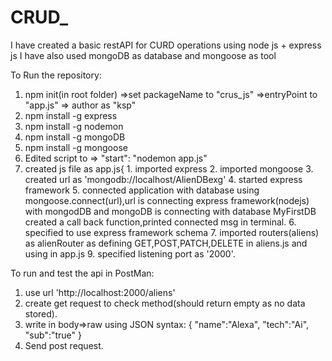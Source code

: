 # CRUD_

I have created a basic restAPI for CURD operations using node js + express js
I have also used mongoDB as database and mongoose as tool

To Run the repository:


1. npm init(in root folder) =>set packageName to "crus_js" =>entryPoint to "app.js"  => author as "ksp"
2. npm install -g express
3. npm install -g nodemon
4. npm install -g mongoDB
5. npm install -g mongoose
6. Edited script to => "start": "nodemon app.js"
7. created js file as app.js{
            1. imported express
            2. imported mongoose
            3. created url as 'mongodb://localhost/AlienDBexg'
            4. started express framework
            5. connected application with database using mongoose.connect(url),url is connecting express framework(nodejs) with mongodDB and mongoDB is connecting with database MyFirstDB
               created a call back function,printed connected msg in terminal.
            6. specified to use express framework schema
            7. imported routers(aliens) as alienRouter as defining GET,POST,PATCH,DELETE in aliens.js and using in app.js
            9. specified listening port as '2000'.


To run and test the api in PostMan:
 1. use url 'http://localhost:2000/aliens'
 2. create get request to check method(should return empty as no data stored).
 3. write in body=>raw using JSON syntax:
                {
                    "name":"Alexa",
                    "tech":"Ai",
                    "sub":"true"
                }
4. Send post request.
